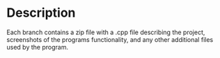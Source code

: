 # Description
Each branch contains a zip file with a .cpp file describing the project, screenshots of the programs functionality, and any other additional files used by the program.
